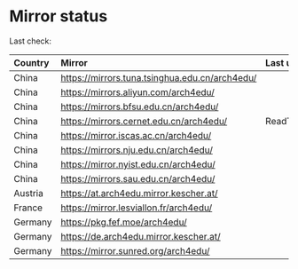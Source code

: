 <script src="./time.js"></script>
# Mirror status
Last check: <script type="text/javascript">localize(1747447038.0629222);</script>

|Country|Mirror|Last update|
|:------|:-----|:----------|
|China|https://mirrors.tuna.tsinghua.edu.cn/arch4edu/|<script type="text/javascript">localize(1747421086);</script>|
|China|https://mirrors.aliyun.com/arch4edu/|<script type="text/javascript">localize(1747421086);</script>|
|China|https://mirrors.bfsu.edu.cn/arch4edu/|<script type="text/javascript">localize(1747378123);</script>|
|China|https://mirrors.cernet.edu.cn/arch4edu/|ReadTimeout|
|China|https://mirror.iscas.ac.cn/arch4edu/|<script type="text/javascript">localize(1747421086);</script>|
|China|https://mirrors.nju.edu.cn/arch4edu/|<script type="text/javascript">localize(1747378123);</script>|
|China|https://mirror.nyist.edu.cn/arch4edu/|<script type="text/javascript">localize(1747378123);</script>|
|China|https://mirrors.sau.edu.cn/arch4edu/|<script type="text/javascript">localize(1731653531);</script>|
|Austria|https://at.arch4edu.mirror.kescher.at/|<script type="text/javascript">localize(1747421086);</script>|
|France|https://mirror.lesviallon.fr/arch4edu/|<script type="text/javascript">localize(1747421086);</script>|
|Germany|https://pkg.fef.moe/arch4edu/|<script type="text/javascript">localize(1747421086);</script>|
|Germany|https://de.arch4edu.mirror.kescher.at/|<script type="text/javascript">localize(1747421086);</script>|
|Germany|https://mirror.sunred.org/arch4edu/|<script type="text/javascript">localize(1747421086);</script>|

<script src="./tablefilter/tablefilter.js"></script>
<script src="./table.js"></script>